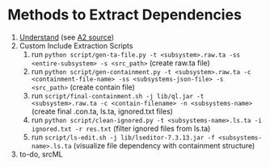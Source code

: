 # Methods to Extract Dependencies

1. [Understand](https://licensing.scitools.com/login) (see [A2 source](/a2/src/README.md))
2. Custom Include Extraction Scripts
   1. run `python script/gen-ta-file.py -t <subsystem>.raw.ta -ss <entire-subsystem> -s <src_path>` (create raw.ta file)
   2. run `python script/gen-containment.py -t <subsystem>.raw.ta -c <containment-file-name> -ss <subsystems-json-file> -s <src_path>` (create contain file)
   3. run `script/final-containment.sh -j lib/ql.jar -t <subsystem>.raw.ta -c <contain-filename> -n <subsystems-name>` (create final .con.ta, ls.ta, ignored.txt files)
   4. run `python script/clean-ignored.py -t <subsystems-name>.ls.ta -i ignored.txt -r res.txt` (filter ignored files from ls.ta)
   5. run `script/ls-edit.sh -j lib/lseditor-7.3.13.jar -f <subsystems-name>.ls.ta` (visualize file dependency with containment structure)
3. to-do, srcML
